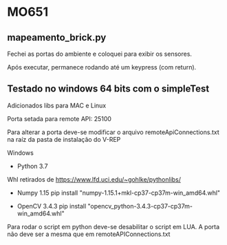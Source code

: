 # MO651

## mapeamento_brick.py

Fechei as portas do ambiente e coloquei para exibir os sensores.

Após executar, permanece rodando até um keypress (com return).

## Testado no windows 64 bits com o simpleTest

Adicionados libs para MAC e Linux

Porta setada para remote API: 25100

Para alterar a porta deve-se modificar o arquivo remoteApiConnections.txt na raíz da pasta de instalação do V-REP

Windows
- Python 3.7

Whl retirados de https://www.lfd.uci.edu/~gohlke/pythonlibs/
- Numpy 1.15
  pip install "numpy-1.15.1+mkl-cp37-cp37m-win_amd64.whl"

- OpenCV 3.4.3
  pip install "opencv_python-3.4.3-cp37-cp37m-win_amd64.whl"

Para rodar o script em python deve-se desabilitar o script em LUA.
A porta não deve ser a mesma que em remoteAPIConnections.txt
